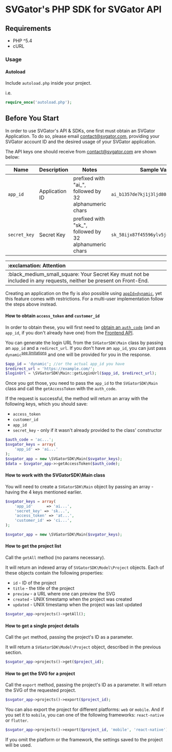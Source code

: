 # SVGator's PHP SDK for SVGator API

## Requirements

- PHP ^5.4
- cURL

### Usage

#### Autoload
Include `autoload.php` inside your project.

i.e.
```php
require_once('autoload.php');
```

## Before You Start

In order to use SVGator's API & SDKs, one first must obtain an SVGator Application. To do so, please email [contact@svgator.com](mailto:contact@svgator.com?subject=SVGator%20Application%20Request&body=Dear%20Support%2C%0D%0A%0D%0AMy%20name%20is%20%5BJOHN%2FJANE%20DOE%5D%20from%20%5BCOMPANY%2C%20INC.%5D.%0D%0APlease%20add%20an%20SVGator%20application%20to%20my%20account%20of%20%5BEMAIL%40COMPANY.COM%5D%2C%20in%20order%20to%20offer%20my%20users%20to%20connect%20their%20SVGator%20accounts%20with%20my%20software.), providing your SVGator account ID and the desired usage of your SVGator application.

The API keys one should receive from [contact@svgator.com](mailto:contact@svgator.com?subject=SVGator%20Application%20Request&body=Dear%20Support%2C%0D%0A%0D%0AMy%20name%20is%20%5BJOHN%2FJANE%20DOE%5D%20from%20%5BCOMPANY%2C%20INC.%5D.%0D%0APlease%20add%20an%20SVGator%20application%20to%20my%20account%20of%20%5BEMAIL%40COMPANY.COM%5D%2C%20in%20order%20to%20offer%20my%20users%20to%20connect%20their%20SVGator%20accounts%20with%20my%20software.) are shown below:

| Name | Description | Notes | Sample Value |
|------|------|------------|----------|
| `app_id` | Application ID |prefixed with "ai_", followed by 32 alphanumeric chars|`ai_b1357de7kj1j3ljd80aadz1eje782f2k`|
| `secret_key` | Secret Key |prefixed with "sk_", followed by 32 alphanumeric chars|`sk_58ijx87f45596ylv5jeb1a5vicdd92i4`|



<table>
  <thead>
    <tr>
      <th align="left">
        :exclamation: Attention
      </th>
    </tr>
  </thead>
  <tbody>
    <tr>
      <td>
          :black_medium_small_square: Your Secret Key must not be included in any requests, neither be present on Front-End.
      </td>
    </tr>
  </tbody>
</table>


Creating an application on the fly is also possible using [`appId=dynamic`](../../master/README.md#2iii-dynamic-app-creation), yet this feature comes with restrictions. For a multi-user implementation follow the steps above instead.

#### How to obtain `access_token` and `customer_id`

In order to obtain these, you will first need to [obtain an `auth_code`](../../master/svgator-frontend/example.html) (and an `app_id`, if you don't already have one) from the [Frontend API](../../master/svgator-frontend/README.md).

You can generate the login URL from the `SVGatorSDK\Main` class by passing an `app_id` and a `redirect_url`. If you don't have an `app_id`, you can just pass `dynamic`<sup>[see limitations](../../master/README.md#3ii-obtain-an-access_token-for-a-dynamic-app)</sup> and one will be provided for you in the response.

```php
$app_id = 'dynamic'; //or the actual app_id you have
$redirect_url = 'https://example.com/';
$loginUrl = \SVGatorSDK\Main::getLoginUrl($app_id, $redirect_url);
```

Once you got those, you need to pass the `app_id` to the `SVGatorSDK\Main` class and call the `getAccessToken` with the `auth_code`.

If the request is successful, the method will return an array with the following keys, which you should save:
- `access_token`
- `customer_id`
- `app_id`
- `secret_key` - only if it wasn't already provided to the class' constructor

```php
$auth_code = 'ac...';
$svgator_keys = array(
	'app_id' => 'ai...'
);
$svgator_app = new \SVGatorSDK\Main($svgator_keys);
$data = $svgator_app->>getAccessToken($auth_code);
```

#### How to work with the SVGatorSDK\Main class

You will need to create a `SVGatorSDK\Main` object by passing an array - having the 4 keys mentioned earlier.

```php
$svgator_keys = array(
    'app_id'      => 'ai...',
    'secret_key' => 'sk...',
    'access_token' => 'at...',
    'customer_id' => 'ci...',
);

$svgator_app = new \SVGatorSDK\Main($svgator_keys);
```

#### How to get the project list

Call the `getAll` method (no params necessary).

It will return an indexed array of `SVGatorSDK\Model\Project` objects. Each of these objects contain the following properties:
- `id` - ID of the project
- `title` - the title of the project
- `preview` - a URL where one can preview the SVG
- `created` - UNIX timestamp when the project was created
- `updated` - UNIX timestamp when the project was last updated

```php
$svgator_app->projects()->getAll();
```

#### How to get a single project details

Call the `get` method, passing the project's ID as a parameter.

It will return a `SVGatorSDK\Model\Project` object, described in the previous section.
```php
$svgator_app->projects()->get($project_id);
```

#### How to get the SVG for a project

Call the `export` method, passing the project's ID as a parameter.
It will return the SVG of the requested project.

```php
$svgator_app->projects()->export($project_id);
```

You can also export the project for different platforms: `web` or `mobile`. And if you set it to `mobile`, you can one of the following frameworks: `react-native` or `flutter`.

```php
$svgator_app->projects()->export($project_id, 'mobile', 'react-native');
```

If you omit the platform or the framework, the settings saved to the project will be used.
